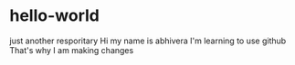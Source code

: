# hello-world
just another resporitary
Hi my name is abhivera I'm learning to use github
That's why I am making changes
